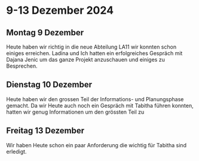 # 9-13 Dezember 2024

## Montag 9 Dezember

Heute haben wir richtig in die neue Abteilung LA11 wir konnten schon einiges erreichen. Ladina und Ich hatten ein erfolgreiches Gespräch mit Dajana Jenic um das ganze Projekt anzuschauen und einiges zu Besprechen.

## Dienstag 10 Dezember

Heute haben wir den grossen Teil der Informations- und Planungsphase gemacht. Da wir Heute auch noch ein Gespräch mit Tabitha führen konnten, hatten wir genug Informationen um den grössten Teil zu 

## Freitag 13 Dezember

Wir haben Heute schon ein paar Anforderung die wichtig für Tabitha sind erledigt.